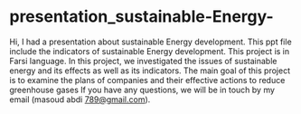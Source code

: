 # presentation_sustainable-Energy-
Hi, I had a presentation about sustainable Energy development. This ppt file include the indicators of sustainable Energy development.
This project is in Farsi language.
In this project, we investigated the issues of sustainable energy and its effects as well as its indicators.
The main goal of this project is to examine the plans of companies and their effective actions to reduce greenhouse gases
If you have any questions, we will be in touch by my email (masoud abdi 789@gmail.com).
